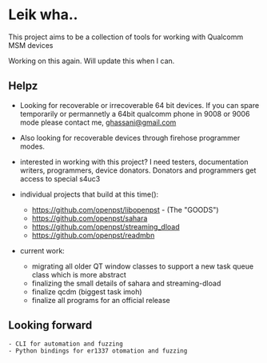 # Leik wha..

This project aims to be a collection of tools for working with Qualcomm MSM devices

Working on this again. Will update this when I can.

## Helpz
- Looking for recoverable or irrecoverable 64 bit devices. If you can spare temporarily or permannetly a 64bit qualcomm phone in 9008 or 9006 mode please contact me, ghassani@gmail.com 

- Also looking for recoverable devices through firehose programmer modes.

- interested in working with this project? I need testers, documentation writers, programmers, device donators. Donators and programmers get access to special s4uc3

- individual projects that build at this time(): 
	- https://github.com/openpst/libopenpst - (The "GOODS")
	- https://github.com/openpst/sahara
	- https://github.com/openpst/streaming_dload
    - https://github.com/openpst/readmbn 

- current work:
	
	- migrating all older QT window classes to support a new task queue class which is more abstract
	- finalizing the small details of sahara and streaming-dload
	- finalize qcdm (biggest task imoh)
	- finalize all programs for an official release

## Looking forward

	- CLI for automation and fuzzing
	- Python bindings for er1337 otomation and fuzzing

